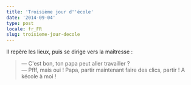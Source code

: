 ```yaml
---
title: 'Troisième jour d''école'
date: '2014-09-04'
type: post
locale: fr_FR
slug: troisieme-jour-decole
---
```


Il repère les lieux, puis se dirige vers la maîtresse :

> — C'est bon, ton papa peut aller travailler ?  
> — Pfff, mais oui ! Papa, partir maintenant faire des clics, partir ! A kécole à moi !
